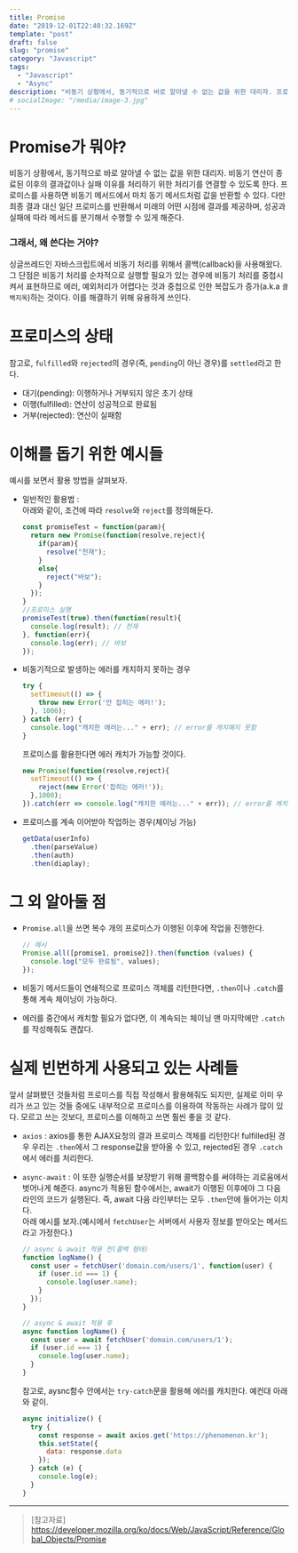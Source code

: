```yaml
---
title: Promise
date: "2019-12-01T22:40:32.169Z"
template: "post"
draft: false
slug: "promise"
category: "Javascript"
tags:
  - "Javascript"
  - "Async"
description: "비동기 상황에서, 동기적으로 바로 알아낼 수 없는 값을 위한 대리자. 프로미스를 사용하면 비동기 메서드에서 마치 동기 메서드처럼 값을 반환할 수 있다. 다만 최종 결과 대신 일단 프로미스를 반환해서 미래의 어떤 시점에 결과를 제공하며, 성공과 실패에 따라 메서드를 분기해서 수행할 수 있게 해준다."
# socialImage: "/media/image-3.jpg"
---
```


<!-- # Promise -->

# Promise가 뭐야?
비동기 상황에서, 동기적으로 바로 알아낼 수 없는 값을 위한 대리자. 비동기 연산이 종료된 이후의 결과값이나 실패 이유를 처리하기 위한 처리기를 연결할 수 있도록 한다. 프로미스를 사용하면 비동기 메서드에서 마치 동기 메서드처럼 값을 반환할 수 있다. 다만 최종 결과 대신 일단 프로미스를 반환해서 미래의 어떤 시점에 결과를 제공하며, 성공과 실패에 따라 메서드를 분기해서 수행할 수 있게 해준다.

### 그래서, 왜 쓴다는 거야?
싱글쓰레드인 자바스크립트에서 비동기 처리를 위해서 콜백(callback)을 사용해왔다. 그 단점은 비동기 처리를 순차적으로 실행할 필요가 있는 경우에 비동기 처리를 중첩시켜서 표현하므로 에러, 예외처리가 어렵다는 것과 중첩으로 인한 복잡도가 증가(a.k.a `콜백지옥`)하는 것이다. 이를 해결하기 위해 유용하게 쓰인다.

# 프로미스의 상태
참고로, `fulfilled`와 `rejected`의 경우(즉, `pending`이 아닌 경우)를 `settled`라고 한다.
- 대기(pending): 이행하거나 거부되지 않은 초기 상태
- 이행(fulfilled): 연산이 성공적으로 완료됨
- 거부(rejected): 연산이 실패함

# 이해를 돕기 위한 예시들
예시를 보면서 활용 방법을 살펴보자.
- 일반적인 활용법 :  
  아래와 같이, 조건에 따라 `resolve`와 `reject`를 정의해둔다.
  ```js
  const promiseTest = function(param){
    return new Promise(function(resolve,reject){
      if(param){
        resolve("천재");
      }
      else{
        reject("바보");
      }
    });
  }
  //프로미스 실행
  promiseTest(true).then(function(result){
    console.log(result); // 천재
  }, function(err){
    console.log(err); // 바보
  });
  ```

- 비동기적으로 발생하는 에러를 캐치하지 못하는 경우
  ```js
  try {
    setTimeout(() => {
      throw new Error('안 잡히는 에러!');
    }, 1000);
  } catch (err) {
    console.log("캐치한 에러는..." + err); // error를 캐치해지 못함
  }
  ```

  프로미스를 활용한다면 에러 캐치가 가능할 것이다.
    ```js
    new Promise(function(resolve,reject){
      setTimeout(() => {
        reject(new Error('잡히는 에러!'));
      },1000);
    }).catch(err => console.log("캐치한 에러는..." + err)); // error를 캐치함
    ```

- 프로미스를 계속 이어받아 작업하는 경우(체이닝 가능)
  ```js
  getData(userInfo)
    .then(parseValue)
    .then(auth)
    .then(diaplay);
  ```

# 그 외 알아둘 점
- `Promise.all`을 쓰면 복수 개의 프로미스가 이행된 이후에 작업을 진행한다.
  ```js
  // 예시
  Promise.all([promise1, promise2]).then(function (values) {
    console.log("모두 완료됨", values);
  });
  ```

- 비동기 메서드들이 연쇄적으로 프로미스 객체를 리턴한다면, `.then`이나 `.catch`를 통해 계속 체이닝이 가능하다.
- 에러를 중간에서 캐치할 필요가 없다면, 이 계속되는 체이닝 맨 마지막에만 `.catch`를 작성해줘도 괜찮다.

# 실제 빈번하게 사용되고 있는 사례들
앞서 살펴봤던 것들처럼 프로미스를 직접 작성해서 활용해줘도 되지만, 실제로 이미 우리가 쓰고 있는 것들 중에도 내부적으로 프로미스를 이용하여 작동하는 사례가 많이 있다. 모르고 쓰는 것보다, 프로미스를 이해하고 쓰면 훨씬 좋을 것 같다.
- `axios` : axios를 통한 AJAX요청의 결과 프로미스 객체를 리턴한다! fulfilled된 경우 우리는 `.then`에서 그 response값을 받아올 수 있고, rejected된 경우 `.catch`에서 에러를 처리한다.
- `async-await` : 이 또한 실행순서를 보장받기 위해 콜백함수를 써야하는 괴로움에서 벗어나게 해준다. async가 적용된 함수에서는, await가 이행된 이후에야 그 다음 라인의 코드가 실행된다. 즉, await 다음 라인부터는 모두 `.then`안에 들어가는 이치다.  
아래 예시를 보자.(예시에서 `fetchUser`는 서버에서 사용자 정보를 받아오는 메서드라고 가정한다.)
  ```js
  // async & await 적용 전(콜백 형태)
  function logName() {
    const user = fetchUser('domain.com/users/1', function(user) {
      if (user.id === 1) {
        console.log(user.name);
      }
    });
  }
  ```

  ```js
  // async & await 적용 후
  async function logName() {
    const user = await fetchUser('domain.com/users/1');
    if (user.id === 1) {
      console.log(user.name);
    }
  }
  ```
  참고로, aysnc함수 안에서는 `try-catch`문을 활용해 에러를 캐치한다. 예컨대 아래와 같이.
  ```js
  async initialize() {
    try {
      const response = await axios.get('https://phenomenon.kr');
      this.setState({
        data: response.data
      });
    } catch (e) {
      console.log(e);
    }
  }
  ```

---

> [참고자료]  
> https://developer.mozilla.org/ko/docs/Web/JavaScript/Reference/Global_Objects/Promise
